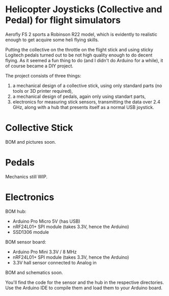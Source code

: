 # Helicopter Joysticks (Collective and Pedal) for flight simulators

Aerofly FS 2 sports a Robinson R22 model, which is evidently to realistic enough to get acquire some heli flying skills. 

Putting the collective on the throttle on the flight stick and using sticky Logitech pedals turned out to be not high quality enough to do decent flying. As it seemed a fun thing to do (and I didn't do Arduino for a while), it of course became a DIY project.

The project consists of three things:
1. a mechanical design of a collective stick, using only standard parts (no tools or 3D printer required),
2. a mechanical design of pedals, again only using standart parts,
3. electronics for measuring stick sensors, transmitting the data over 2.4 GHz, along with a hub that presents itself as a normal USB joystick.

# Collective Stick

BOM and pictures soon.

# Pedals 

Mechanics still WIP.

# Electronics

BOM hub:
* Arduino Pro Micro 5V (has USB)
* nRF24L01+ SPI module (takes 3.3V, hence the Arduino)
* SSD1306 module

BOM sensor board:
* Arduino Pro Mini 3.3V / 8 MHz
* nRF24L01+ SPI module (takes 3.3V, hence the Arduino)
* 3.3V hall sensor connected to Analog in

BOM and schematics soon.

You'll find the code for the sensor and the hub in the respective directories. Use the Arduino IDE to compile them and load them to your Arduino board.
